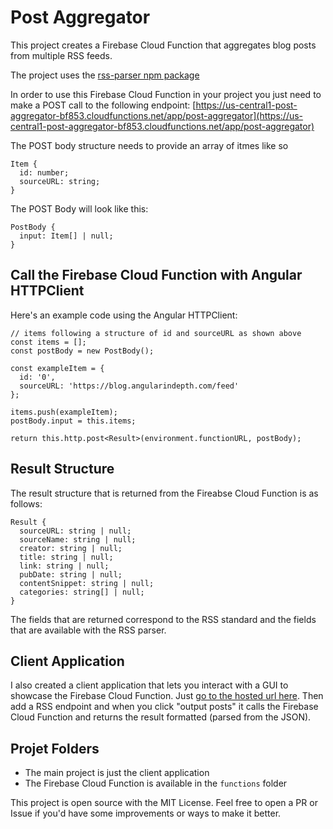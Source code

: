 # Post Aggregator

This project creates a Firebase Cloud Function that aggregates blog posts from multiple RSS feeds.

The project uses the [rss-parser npm package](https://www.npmjs.com/package/rss-parser)

In order to use this Firebase Cloud Function in your project you just need to make a POST call to the following endpoint:
[https://us-central1-post-aggregator-bf853.cloudfunctions.net/app/post-aggregator](https://us-central1-post-aggregator-bf853.cloudfunctions.net/app/post-aggregator)

The POST body structure needs to provide an array of itmes like so

```
Item {
  id: number;
  sourceURL: string;
}
```

The POST Body will look like this:
```
PostBody {
  input: Item[] | null;
}
```

## Call the Firebase Cloud Function with Angular HTTPClient

Here's an example code using the Angular HTTPClient:
```
// items following a structure of id and sourceURL as shown above
const items = [];
const postBody = new PostBody();

const exampleItem = {
  id: '0',
  sourceURL: 'https://blog.angularindepth.com/feed'
};

items.push(exampleItem);
postBody.input = this.items;

return this.http.post<Result>(environment.functionURL, postBody);
```

## Result Structure

The result structure that is returned from the Fireabse Cloud Function is as follows:
```
Result {
  sourceURL: string | null;
  sourceName: string | null;
  creator: string | null;
  title: string | null;
  link: string | null;
  pubDate: string | null;
  contentSnippet: string | null;
  categories: string[] | null;
}
```

The fields that are returned correspond to the RSS standard and the fields that are available with the RSS parser.

## Client Application

I also created a client application that lets you interact with a GUI to showcase the Firebase Cloud Function.  Just [go to the hosted url here](https://post-aggregator-805d8.firebaseapp.com/post-aggregator).  Then add a RSS endpoint and when you click "output posts" it calls the Firebase Cloud Function and returns the result formatted (parsed from the JSON).

## Projet Folders
- The main project is just the client application
- The Firebase Cloud Function is available in the `functions` folder

This project is open source with the MIT License.  Feel free to open a PR or Issue if you'd have some improvements or ways to make it better.
